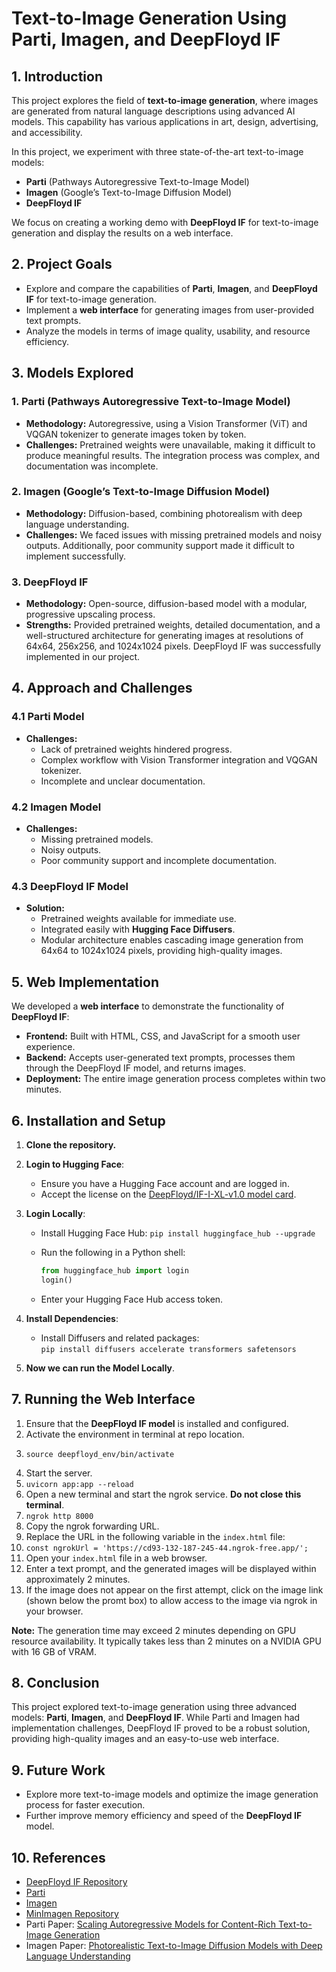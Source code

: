 # Text-to-Image Generation Using Parti, Imagen, and DeepFloyd IF

## 1. Introduction
This project explores the field of **text-to-image generation**, where images are generated from natural language descriptions using advanced AI models. This capability has various applications in art, design, advertising, and accessibility.

In this project, we experiment with three state-of-the-art text-to-image models:
- **Parti** (Pathways Autoregressive Text-to-Image Model)
- **Imagen** (Google’s Text-to-Image Diffusion Model)
- **DeepFloyd IF** 

We focus on creating a working demo with **DeepFloyd IF** for text-to-image generation and display the results on a web interface.

## 2. Project Goals
- Explore and compare the capabilities of **Parti**, **Imagen**, and **DeepFloyd IF** for text-to-image generation.
- Implement a **web interface** for generating images from user-provided text prompts.
- Analyze the models in terms of image quality, usability, and resource efficiency.

## 3. Models Explored

### 1. Parti (Pathways Autoregressive Text-to-Image Model)
- **Methodology:** Autoregressive, using a Vision Transformer (ViT) and VQGAN tokenizer to generate images token by token.
- **Challenges:** Pretrained weights were unavailable, making it difficult to produce meaningful results. The integration process was complex, and documentation was incomplete.

### 2. Imagen (Google’s Text-to-Image Diffusion Model)
- **Methodology:** Diffusion-based, combining photorealism with deep language understanding.
- **Challenges:** We faced issues with missing pretrained models and noisy outputs. Additionally, poor community support made it difficult to implement successfully.

### 3. DeepFloyd IF
- **Methodology:** Open-source, diffusion-based model with a modular, progressive upscaling process.
- **Strengths:** Provided pretrained weights, detailed documentation, and a well-structured architecture for generating images at resolutions of 64x64, 256x256, and 1024x1024 pixels. DeepFloyd IF was successfully implemented in our project.

## 4. Approach and Challenges

### 4.1 Parti Model
- **Challenges:**
  - Lack of pretrained weights hindered progress.
  - Complex workflow with Vision Transformer integration and VQGAN tokenizer.
  - Incomplete and unclear documentation.

### 4.2 Imagen Model
- **Challenges:**
  - Missing pretrained models.
  - Noisy outputs.
  - Poor community support and incomplete documentation.

### 4.3 DeepFloyd IF Model
- **Solution:**
  - Pretrained weights available for immediate use.
  - Integrated easily with **Hugging Face Diffusers**.
  - Modular architecture enables cascading image generation from 64x64 to 1024x1024 pixels, providing high-quality images.

## 5. Web Implementation
We developed a **web interface** to demonstrate the functionality of **DeepFloyd IF**:
- **Frontend:** Built with HTML, CSS, and JavaScript for a smooth user experience.
- **Backend:** Accepts user-generated text prompts, processes them through the DeepFloyd IF model, and returns images.
- **Deployment:** The entire image generation process completes within two minutes.

## 6. Installation and Setup

1. **Clone the repository.**
2. **Login to Hugging Face**:
   - Ensure you have a Hugging Face account and are logged in.
   - Accept the license on the [DeepFloyd/IF-I-XL-v1.0 model card](https://huggingface.co/DeepFloyd/IF-I-XL-v1.0).

3. **Login Locally**:
   - Install Hugging Face Hub: `pip install huggingface_hub --upgrade`
   - Run the following in a Python shell:

     ```python
     from huggingface_hub import login
     login()
     ```
   - Enter your Hugging Face Hub access token.

4. **Install Dependencies**:
   - Install Diffusers and related packages:  
     `pip install diffusers accelerate transformers safetensors`

5. **Now we can run the Model Locally**.


## 7. Running the Web Interface

1. Ensure that the **DeepFloyd IF model** is installed and configured.
2. Activate the environment in terminal at repo location.
3. ```
   source deepfloyd_env/bin/activate
   ```
4. Start the server.
5. ```uvicorn app:app --reload```
6. Open a new terminal and start the ngrok service. **Do not close this terminal**.
7. ```ngrok http 8000```
8. Copy the ngrok forwarding URL.
9. Replace the URL in the following variable in the `index.html` file:
10. ```const ngrokUrl = 'https://cd93-132-187-245-44.ngrok-free.app/';```
11. Open your `index.html` file in a web browser.
12. Enter a text prompt, and the generated images will be displayed within approximately 2 minutes.
13. If the image does not appear on the first attempt, click on the image link (shown below the promt box) to allow access to the image via ngrok in your browser.

**Note:** The generation time may exceed 2 minutes depending on GPU resource availability. It typically takes less than 2 minutes on a NVIDIA GPU with 16 GB of VRAM.

## 8. Conclusion

This project explored text-to-image generation using three advanced models: **Parti**, **Imagen**, and **DeepFloyd IF**. While Parti and Imagen had implementation challenges, DeepFloyd IF proved to be a robust solution, providing high-quality images and an easy-to-use web interface.

## 9. Future Work

- Explore more text-to-image models and optimize the image generation process for faster execution.
- Further improve memory efficiency and speed of the **DeepFloyd IF** model.

## 10. References

- [DeepFloyd IF Repository](https://github.com/deep-floyd/IF)
- [Parti](https://github.com/lucidrains/parti-pytorch)
- [Imagen](https://github.com/lucidrains/imagen-pytorch)
- [MinImagen Repository](https://github.com/AssemblyAI-Community/MinImagen)
- Parti Paper: [Scaling Autoregressive Models for Content-Rich Text-to-Image Generation](https://doi.org/10.48550/arXiv.2206.10789)
- Imagen Paper: [Photorealistic Text-to-Image Diffusion Models with Deep Language Understanding](https://doi.org/10.48550/arXiv.2205.11487)
